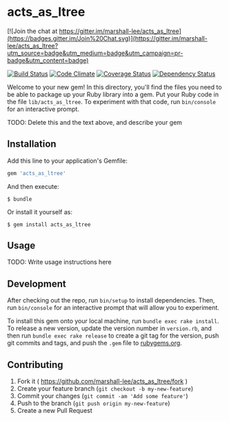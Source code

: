 # acts_as_ltree

[![Join the chat at https://gitter.im/marshall-lee/acts_as_ltree](https://badges.gitter.im/Join%20Chat.svg)](https://gitter.im/marshall-lee/acts_as_ltree?utm_source=badge&utm_medium=badge&utm_campaign=pr-badge&utm_content=badge)

[![Build Status](https://travis-ci.org/marshall-lee/acts_as_ltree.svg)](https://travis-ci.org/marshall-lee/acts_as_ltree)
[![Code Climate](https://codeclimate.com/github/marshall-lee/acts_as_ltree/badges/gpa.svg)](https://codeclimate.com/github/marshall-lee/acts_as_ltree)
[![Coverage Status](https://coveralls.io/repos/marshall-lee/acts_as_ltree/badge.svg)](https://coveralls.io/r/marshall-lee/acts_as_ltree)
[![Dependency Status](https://gemnasium.com/marshall-lee/acts_as_ltree.svg)](https://gemnasium.com/marshall-lee/acts_as_ltree)

Welcome to your new gem! In this directory, you'll find the files you need to be able to package up your Ruby library into a gem. Put your Ruby code in the file `lib/acts_as_ltree`. To experiment with that code, run `bin/console` for an interactive prompt.

TODO: Delete this and the text above, and describe your gem

## Installation

Add this line to your application's Gemfile:

```ruby
gem 'acts_as_ltree'
```

And then execute:

    $ bundle

Or install it yourself as:

    $ gem install acts_as_ltree

## Usage

TODO: Write usage instructions here

## Development

After checking out the repo, run `bin/setup` to install dependencies. Then, run `bin/console` for an interactive prompt that will allow you to experiment. 

To install this gem onto your local machine, run `bundle exec rake install`. To release a new version, update the version number in `version.rb`, and then run `bundle exec rake release` to create a git tag for the version, push git commits and tags, and push the `.gem` file to [rubygems.org](https://rubygems.org).

## Contributing

1. Fork it ( https://github.com/marshall-lee/acts_as_ltree/fork )
2. Create your feature branch (`git checkout -b my-new-feature`)
3. Commit your changes (`git commit -am 'Add some feature'`)
4. Push to the branch (`git push origin my-new-feature`)
5. Create a new Pull Request
